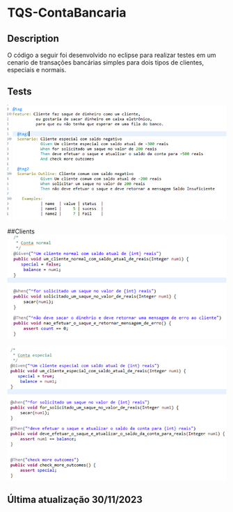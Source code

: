 # TQS-ContaBancaria

## Description
O código a seguir foi desenvolvido no eclipse para realizar testes em um cenario de transações bancárias simples para dois tipos de clientes, especiais e normais.
## Tests
![testes](testes.png)

##Clients
![normal](contanormal.png)

![especial](contaespecial.png)

## Última atualização 30/11/2023

